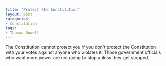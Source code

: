 ```yaml
---
title: "Protect the Constitution"
layout: post
categories:
- Constitution
tags:
- Thomas Sowell
---
```


The Constitution cannot protect you if you don't protect the Constitution with your votes against anyone who violates it. Those government officials who want more power are not going to stop unless they get stopped.